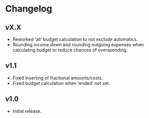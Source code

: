 # Changelog
## vX.X
- Reworked 'all' budget calculation to not exclude automatics.
- Rounding income down and rounding outgoing expenses when calculating budget to reduce chances of overspending.

## v1.1
- Fixed inserting of fractional amounts/costs.
- Fixed budget calculation when 'ended' not set.

## v1.0
- Initial release.